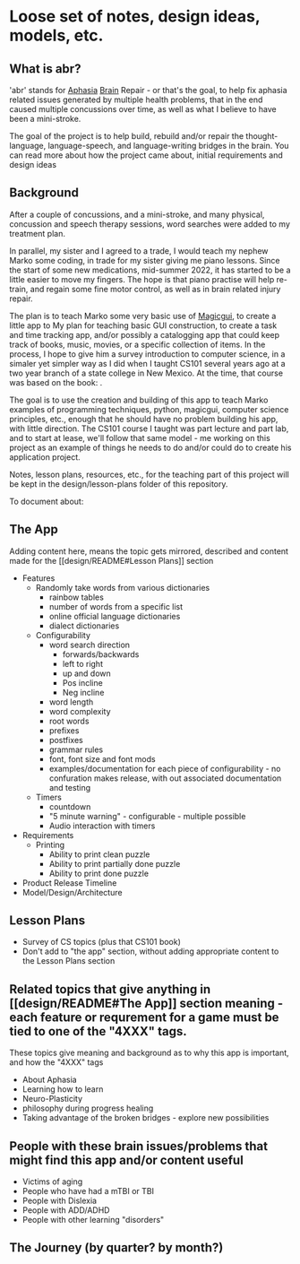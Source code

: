 # Loose set of notes, design ideas, models, etc.

## What is abr?

'abr' stands for [Aphasia](https://www.nidcd.nih.gov/health/aphasia) [Brain]() Repair - or that's the goal, to help fix aphasia related issues generated by multiple health problems, that in the end caused multiple concussions over time, as well as what I believe to have been a mini-stroke.

The goal of the project is to help build, rebuild and/or repair the thought-language, language-speech, and language-writing bridges in the brain.  You can read more about how the project came about, initial requirements and design ideas

## Background

After a couple of concussions, and a mini-stroke, and many physical, concussion and speech therapy sessions, word searches were added to my treatment plan.

In parallel, my sister and I agreed to a trade, I would teach my nephew Marko some coding, in trade for my sister giving me piano lessons.  Since the start of some new medications, mid-summer 2022, it has started to be a little easier to move my fingers.  The hope is that piano practise will help re-train, and regain some fine motor control, as well as in brain related injury repair.

The plan is to teach Marko some very basic use of [Magicgui](), to create a little app to My plan for teaching basic GUI construction, to create a task and time tracking app, and/or possibly a catalogging app that could keep track of books, music, movies, or a specific collection of items.  In the process, I hope to give him a survey introduction to computer science, in a simaler yet simpler way as I did when I taught CS101 several years ago at a two year branch of a state college in New Mexico.  At the time, that course was based on the book: []().

The goal is to use the creation and building of this app to teach Marko examples of programming techniques, python, magicgui, computer science principles, etc., enough that he should have no problem building his app, with little direction.  The CS101 course I taught was part lecture and part lab, and to start at lease, we'll follow that same model - me working on this project as an example of things he needs to do and/or could do to create his application project.  

Notes, lesson plans, resources, etc., for the teaching part of this project will be kept in the design/lesson-plans folder of this repository. 



To document about:

## The App

Adding content here, means the topic gets mirrored, described and content made for the [[design/README#Lesson Plans]] section

* Features
	* Randomly take words from various dictionaries
		* rainbow tables
		* number of words from a specific list
		* online official language dictionaries
		* dialect dictionaries
	* Configurability
		* word search direction
			* forwards/backwards
			* left to right
			* up and down
			* Pos incline
			* Neg incline
		* word length
		* word complexity
		* root words
		* prefixes
		* postfixes
		* grammar rules
		* font, font size and font mods
		* examples/documentation for each piece of configurability - no confuration makes release, with out associated documentation and testing
	* Timers
		* countdown
		* "5 minute warning" - configurable - multiple possible
		* Audio interaction with timers
 * Requirements
	 * Printing
		 * Ability to print clean puzzle
		 * Ability to print partially done puzzle
		 * Ability to print done puzzle
* Product Release Timeline
* Model/Design/Architecture


## Lesson Plans

* Survey of CS topics (plus that CS101 book)
* Don't add to "the app" section, without adding appropriate content to the Lesson Plans section

## Related topics that give anything in [[design/README#The App]] section meaning - each feature or requrement for a game must be tied to one of the "4XXX" tags.

These topics give meaning and background as to why this app is important, and how the "4XXX" tags 

* About Aphasia
* Learning how to learn
* Neuro-Plasticity
* philosophy during progress healing
* Taking advantage of the broken bridges - explore new possibilities

## People with these brain issues/problems that might find this app and/or content useful

* Victims of aging
* People who have had a mTBI or TBI
* People with Dislexia
* People with ADD/ADHD
* People with other learning "disorders"

## The Journey (by quarter?  by month?)



